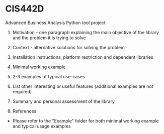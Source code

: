 # CIS442D
Advanced Business Analysis
Python tool project

1. Motivation - one paragraph explaining the main objective of the library and the problem it is trying to solve

2. Context - alternative solutions for solving the problem

3. Installation instructions, platform restriction and dependent libraries

4. Minimal working example

5. 2-3 examples of typical use-cases

6. List other interesting or useful features (additional examples are not required)

7. Summary and personal assessment of the library

8. References

* Please refer to the "Example" folder for both minimal working example and typical usage examples
